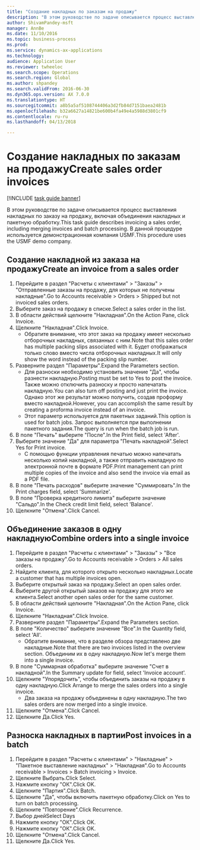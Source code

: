 ```yaml
--- 
title: "Создание накладных по заказам на продажу"
description: "В этом руководстве по задаче описывается процесс выставления накладных по заказу на продажу, включая объединения накладных и пакетную обработку."
author: ShivamPandey-msft
manager: AnnBe
ms.date: 11/10/2016
ms.topic: business-process
ms.prod: 
ms.service: dynamics-ax-applications
ms.technology: 
audience: Application User
ms.reviewer: twheeloc
ms.search.scope: Operations
ms.search.region: Global
ms.author: shpandey
ms.search.validFrom: 2016-06-30
ms.dyn365.ops.version: AX 7.0.0
ms.translationtype: HT
ms.sourcegitcommit: a8b5a5af5108744406a3d2fb84d7151baea2481b
ms.openlocfilehash: b32a6627a14821be600b4fa49e4a5988d3801cf9
ms.contentlocale: ru-ru
ms.lasthandoff: 04/13/2018

---
```

# <a name="create-sales-order-invoices"></a><span data-ttu-id="ff8d3-103">Создание накладных по заказам на продажу</span><span class="sxs-lookup"><span data-stu-id="ff8d3-103">Create sales order invoices</span></span>

[!INCLUDE [task guide banner](../../includes/task-guide-banner.md)]

<span data-ttu-id="ff8d3-104">В этом руководстве по задаче описывается процесс выставления накладных по заказу на продажу, включая объединения накладных и пакетную обработку.</span><span class="sxs-lookup"><span data-stu-id="ff8d3-104">This task guide describes invoicing a sales order, including merging invoices and batch processing.</span></span> <span data-ttu-id="ff8d3-105">В данной процедуре используется демонстрационная компания USMF.</span><span class="sxs-lookup"><span data-stu-id="ff8d3-105">This procedure uses the USMF demo company.</span></span>


## <a name="create-an-invoice-from-a-sales-order"></a><span data-ttu-id="ff8d3-106">Создание накладной из заказа на продажу</span><span class="sxs-lookup"><span data-stu-id="ff8d3-106">Create an invoice from a sales order</span></span>
1. <span data-ttu-id="ff8d3-107">Перейдите в раздел "Расчеты с клиентами" > "Заказы" > "Отправленные заказы на продажу, для которых не получены накладные".</span><span class="sxs-lookup"><span data-stu-id="ff8d3-107">Go to Accounts receivable > Orders > Shipped but not invoiced sales orders.</span></span>
2. <span data-ttu-id="ff8d3-108">Выберите заказ на продажу в списке.</span><span class="sxs-lookup"><span data-stu-id="ff8d3-108">Select a sales order in the list.</span></span> 
3. <span data-ttu-id="ff8d3-109">В области действий щелкните "Накладная".</span><span class="sxs-lookup"><span data-stu-id="ff8d3-109">On the Action Pane, click Invoice.</span></span>
4. <span data-ttu-id="ff8d3-110">Щелкните "Накладная".</span><span class="sxs-lookup"><span data-stu-id="ff8d3-110">Click Invoice.</span></span>
    * <span data-ttu-id="ff8d3-111">Обратите внимание, что этот заказ на продажу имеет несколько отборочных накладных, связанных с ним.</span><span class="sxs-lookup"><span data-stu-id="ff8d3-111">Note that this sales order has multiple packing slips associated with it.</span></span> <span data-ttu-id="ff8d3-112">Будет отображаться только слово <multiple> вместо числа отборочных накладных.</span><span class="sxs-lookup"><span data-stu-id="ff8d3-112">It will only show the word <multiple> instead of the packing slip number.</span></span>  
5. <span data-ttu-id="ff8d3-113">Разверните раздел "Параметры".</span><span class="sxs-lookup"><span data-stu-id="ff8d3-113">Expand the Parameters section.</span></span>
    * <span data-ttu-id="ff8d3-114">Для разноски необходимо установить значение "Да", чтобы разнести накладную.</span><span class="sxs-lookup"><span data-stu-id="ff8d3-114">Posting must be set to Yes to post the invoice.</span></span> <span data-ttu-id="ff8d3-115">Также можно отключить разноску и просто напечатать накладную.</span><span class="sxs-lookup"><span data-stu-id="ff8d3-115">You can also turn off posting and just print the invoice.</span></span> <span data-ttu-id="ff8d3-116">Однако этот же результат можно получить, создав проформу вместо накладной.</span><span class="sxs-lookup"><span data-stu-id="ff8d3-116">However, you can accomplish the same result by creating a proforma invoice instead of an invoice.</span></span>  
    * <span data-ttu-id="ff8d3-117">Этот параметр используется для пакетных заданий.</span><span class="sxs-lookup"><span data-stu-id="ff8d3-117">This option is used for batch jobs.</span></span> <span data-ttu-id="ff8d3-118">Запрос выполняется при выполнении пакетного задания.</span><span class="sxs-lookup"><span data-stu-id="ff8d3-118">The query is run when the batch job is run.</span></span>    
6. <span data-ttu-id="ff8d3-119">В поле "Печать" выберите "После".</span><span class="sxs-lookup"><span data-stu-id="ff8d3-119">In the Print field, select 'After'.</span></span>
7. <span data-ttu-id="ff8d3-120">Выберите значение "Да" для параметра "Печать накладной".</span><span class="sxs-lookup"><span data-stu-id="ff8d3-120">Select Yes for Print invoice.</span></span>
    * <span data-ttu-id="ff8d3-121">С помощью функции управления печатью можно напечатать несколько копий накладной, а также отправить накладную по электронной почте в формате PDF.</span><span class="sxs-lookup"><span data-stu-id="ff8d3-121">Print management can print  multiple copies of the invoice and also send the invoice via email as a PDF file.</span></span>  
8. <span data-ttu-id="ff8d3-122">В поле "Печать расходов" выберите значение "Суммировать".</span><span class="sxs-lookup"><span data-stu-id="ff8d3-122">In the Print charges field, select 'Summarize'.</span></span>
9. <span data-ttu-id="ff8d3-123">В поле "Проверка кредитного лимита" выберите значение "Сальдо".</span><span class="sxs-lookup"><span data-stu-id="ff8d3-123">In the Check credit limit field, select 'Balance'.</span></span>
10. <span data-ttu-id="ff8d3-124">Щелкните "Отмена".</span><span class="sxs-lookup"><span data-stu-id="ff8d3-124">Click Cancel.</span></span>

## <a name="combine-orders-into-a-single-invoice"></a><span data-ttu-id="ff8d3-125">Объединение заказов в одну накладную</span><span class="sxs-lookup"><span data-stu-id="ff8d3-125">Combine orders into a single invoice</span></span>
1. <span data-ttu-id="ff8d3-126">Перейдите в раздел "Расчеты с клиентами" > "Заказы" > "Все заказы на продажу".</span><span class="sxs-lookup"><span data-stu-id="ff8d3-126">Go to Accounts receivable > Orders > All sales orders.</span></span>
2. <span data-ttu-id="ff8d3-127">Найдите клиента, для которого открыто несколько накладных.</span><span class="sxs-lookup"><span data-stu-id="ff8d3-127">Locate a customer that has multiple invoices open.</span></span>
3. <span data-ttu-id="ff8d3-128">Выберите открытый заказ на продажу.</span><span class="sxs-lookup"><span data-stu-id="ff8d3-128">Select an open sales order.</span></span>
4. <span data-ttu-id="ff8d3-129">Выберите другой открытый заказов на продажу для этого же клиента.</span><span class="sxs-lookup"><span data-stu-id="ff8d3-129">Select another open sales order for the same customer.</span></span>
5. <span data-ttu-id="ff8d3-130">В области действий щелкните "Накладная".</span><span class="sxs-lookup"><span data-stu-id="ff8d3-130">On the Action Pane, click Invoice.</span></span>
6. <span data-ttu-id="ff8d3-131">Щелкните "Накладная".</span><span class="sxs-lookup"><span data-stu-id="ff8d3-131">Click Invoice.</span></span>
7. <span data-ttu-id="ff8d3-132">Разверните раздел "Параметры".</span><span class="sxs-lookup"><span data-stu-id="ff8d3-132">Expand the Parameters section.</span></span>
8. <span data-ttu-id="ff8d3-133">В поле "Количество" выберите значение "Все".</span><span class="sxs-lookup"><span data-stu-id="ff8d3-133">In the Quantity field, select 'All'.</span></span>
    * <span data-ttu-id="ff8d3-134">Обратите внимание, что в разделе обзора представлено две накладные.</span><span class="sxs-lookup"><span data-stu-id="ff8d3-134">Note that there are two invoices listed in the overview section.</span></span> <span data-ttu-id="ff8d3-135">Объединим их в одну накладную.</span><span class="sxs-lookup"><span data-stu-id="ff8d3-135">Now let's merge them into a single invoice.</span></span>  
9. <span data-ttu-id="ff8d3-136">В поле "Суммарная обработка" выберите значение "Счет в накладной".</span><span class="sxs-lookup"><span data-stu-id="ff8d3-136">In the Summary update for field, select 'Invoice account'.</span></span>
10. <span data-ttu-id="ff8d3-137">Щелкните "Упорядочить", чтобы объединить заказы на продажу в одну накладную.</span><span class="sxs-lookup"><span data-stu-id="ff8d3-137">Click Arrange to merge the sales orders into a single invoice.</span></span>
    * <span data-ttu-id="ff8d3-138">Два заказа на продажу объединены в одну накладную.</span><span class="sxs-lookup"><span data-stu-id="ff8d3-138">The two sales orders are now merged into a single invoice.</span></span>   
11. <span data-ttu-id="ff8d3-139">Щелкните "Отмена".</span><span class="sxs-lookup"><span data-stu-id="ff8d3-139">Click Cancel.</span></span>
12. <span data-ttu-id="ff8d3-140">Щелкните Да.</span><span class="sxs-lookup"><span data-stu-id="ff8d3-140">Click Yes.</span></span>

## <a name="post-invoices-in-a-batch"></a><span data-ttu-id="ff8d3-141">Разноска накладных в партии</span><span class="sxs-lookup"><span data-stu-id="ff8d3-141">Post invoices in a batch</span></span>
1. <span data-ttu-id="ff8d3-142">Перейдите в раздел "Расчеты с клиентами" > "Накладные" > "Пакетное выставление накладных" > "Накладная".</span><span class="sxs-lookup"><span data-stu-id="ff8d3-142">Go to Accounts receivable > Invoices > Batch invoicing > Invoice.</span></span>
2. <span data-ttu-id="ff8d3-143">Щелкните Выбрать.</span><span class="sxs-lookup"><span data-stu-id="ff8d3-143">Click Select.</span></span>
3. <span data-ttu-id="ff8d3-144">Нажмите кнопку "OК".</span><span class="sxs-lookup"><span data-stu-id="ff8d3-144">Click OK.</span></span>
4. <span data-ttu-id="ff8d3-145">Щелкните "Партия".</span><span class="sxs-lookup"><span data-stu-id="ff8d3-145">Click Batch.</span></span>
5. <span data-ttu-id="ff8d3-146">Щелкните "Да", чтобы включить пакетную обработку.</span><span class="sxs-lookup"><span data-stu-id="ff8d3-146">Click on Yes to turn on batch processing.</span></span>
6. <span data-ttu-id="ff8d3-147">Щелкните "Повторение".</span><span class="sxs-lookup"><span data-stu-id="ff8d3-147">Click Recurrence.</span></span>
7. <span data-ttu-id="ff8d3-148">Выбор дней</span><span class="sxs-lookup"><span data-stu-id="ff8d3-148">Select Days</span></span>
8. <span data-ttu-id="ff8d3-149">Нажмите кнопку "OК".</span><span class="sxs-lookup"><span data-stu-id="ff8d3-149">Click OK.</span></span>
9. <span data-ttu-id="ff8d3-150">Нажмите кнопку "OК".</span><span class="sxs-lookup"><span data-stu-id="ff8d3-150">Click OK.</span></span>
10. <span data-ttu-id="ff8d3-151">Щелкните "Отмена".</span><span class="sxs-lookup"><span data-stu-id="ff8d3-151">Click Cancel.</span></span>
11. <span data-ttu-id="ff8d3-152">Щелкните Да.</span><span class="sxs-lookup"><span data-stu-id="ff8d3-152">Click Yes.</span></span>


